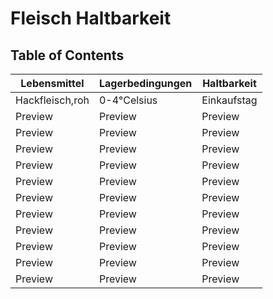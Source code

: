 # Fleisch Haltbarkeit

## Table of Contents

| Lebensmittel | Lagerbedingungen | Haltbarkeit |
| ------ | ------ | ------ |
| Hackfleisch,roh | 0-4°Celsius | Einkaufstag |
| Preview | Preview | Preview |
| Preview | Preview | Preview |
| Preview | Preview | Preview |
| Preview | Preview | Preview |
| Preview | Preview | Preview |
| Preview | Preview | Preview |
| Preview | Preview | Preview |
| Preview | Preview | Preview |
| Preview | Preview | Preview |
| Preview | Preview | Preview |
| Preview | Preview | Preview |
